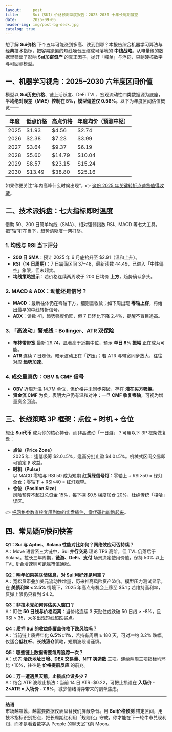 ```yaml
---
layout:     post
title:      Sui（SUI）价格预测深度报告：2025–2030 十年长周期展望
date:       2025-09-05
header-img: img/post-bg-desk.jpg
catalog: true
---
```


想了解 **Sui价格** 下个五年可能涨到多高、跌到到哪？本报告综合机器学习算法与经典技术指标，把容易跑偏的短线噪音压缩成可落地的 **中线战略**。从电量级的数据里筛出了影响 **Sui加密资产** 的真正因子，抛开「喊单」与浮词，只剩硬核数字与可回测模型。

## 一、机器学习视角：2025–2030 六年度区间价值

模型以 **Sui历史价格**、链上活跃度、DeFi TVL、宏观流动性四类数据源为底座，**平均绝对误差（MAE）控制在 5%，模型偏差仅 0.56%**。以下为年度区间估值概览——

| 年度 | 低点价格 | 高点价格 | 年度均价（预测中枢） |
|------|----------|----------|----------------------|
| 2025 | $1.93    | $4.56    | $2.74                |
| 2026 | $2.38    | $7.23    | $3.99                |
| 2027 | $3.64    | $9.37    | $6.19                |
| 2028 | $5.60    | $14.79   | $10.04               |
| 2029 | $8.57    | $23.15   | $15.24               |
| 2030 | $13.49   | $38.80   | $25.16               |

如果你更关注“年内高峰什么时候出现”，👉 [这份 2025 年关键转折点速览值得收藏](https://okxdog.com/)。

## 二、技术派拆盘：七大指标即时温度

借助 50、200 日简单均线（SMA）、相对强弱指数 RSI、MACD 等七大工具，把“轴”钉在当下，趋势清晰度一网打尽。

### 1. 均线与 RSI 当下评分  
- **200 日 SMA**：预计 2025 年 6 月底抬升至 $2.91（温和上升）。  
- **RSI（14 日周期）**：7 日震荡区间 37–48，最新读数 44.49，已进入「中性偏空」象限，但未超卖。  
- **均线策略提示**：若价格连续两周收于 200 日均价 **上方**，趋势确认多头。

### 2. MACD & ADX：动能还是信号？  
- **MACD**：最新柱体仍在零轴下方，细则呈收敛；如下周出现 **零轴上穿**，将给出最早的中线转折信号。  
- **ADX**：读数 41，趋势强度仍旺，但 7 日环比下降 2.4%，提醒不盲目追高。

### 3. 「高波动」警戒线：Bollinger、ATR 双保险  
- **布林带带宽** 最新 29.74，显著高于近期中位，预示 **单日 8% 振幅** 正在成为可能。  
- **ATR** 连续 7 日走低，暗示波动正在「挤压」；若 ATR 与带宽同步放大，往往对应 **趋势加速**。

### 4. 成交量真伪：OBV & CMF 信号  
- **OBV** 近周升温 14.7M 单位，但价格并未同步突破，存在 **潜在买方吸筹**。  
- **资金流 CMF** 为负，表明大户仍有温和对冲；一旦 **CMF 收复零轴**，可视为增量资金回流。

## 三、长线策略 3P 框架：点位 + 时机 + 仓位

想让 **Sui代币** 成为你的核心持仓，而非高波动「一日游」？可用以下 3P 框架做复盘：

- **点位（Price Zone）**  
  2025 年：逢低吸筹 $2.0±5%，逢高分批止盈 $4.0±5%。机械式区间交易即可锁定 β 收益。  
- **时机（Pulse）**  
  以 MACD 零轴与 RSI 50 成为短期 **红黄绿信号灯**：零轴上 + RSI>50 = 绿灯全仓；零轴下 + RSI<40 = 红灯观望。  
- **仓位（Position Size）**  
  风险预算不超过总资金 15%，每下探 $0.5 梯度加仓 20%，杜绝传统「梭哈」误区。

👉 [把网格参数直接套用到你的实盘插件，零代码也能跑起来](https://okxdog.com/)。

## 四、常见疑问快问快答

**Q1：Sui 与 Aptos、Solana 性能对比如何？网络效应可否持续？**  
A：Move 语言系三大链中，Sui **并行交易** 理论 TPS 高阶，但 TVL 仍落后于 Solana。拉长三年周期，**链游、DeFi、支付** 场景决定使用价值，保持 50% 以上 TVL 复合增速则可跑赢市值通胀。

**Q2：明年如果美联储降息，对 Sui 利好还是利空？**  
A：宽松货币叠加美元流动性增量，历来推高风险资产溢价。模型压力测试显示，在 **美债利率 < 2.5%** 情境下，2025 年高点有机会上移至 $5.1；若维持高利率，反弹上限仍只看到 $4.2。

**Q3：非技术党如何评估买入窗口？**  
A：盯住 **50 日线与价格距离**：当价格连续 3 天贴住或跌破 50 日线 ≥ -8%，且 RSI < 35，大多出现短线超跌买点。

**Q4：质押 Sui 的收益能覆盖价格下跌风险吗？**  
A：当前链上质押年化 **6.5%±1%**，若持有周期 ≥ 180 天，可对冲约 3.2% 跌幅。仅适合**低杠杆、长线滚仓**策略，短期波段请谨慎。

**Q5：哪些链上数据需要每周追踪一次？**  
A：优先 **活跃地址日增、DEX 交易量、NFT 铸造数** 三项。连续两周三项指标均环比 +10%，往往是 **价格提前反应** 的前兆。

**Q6：万一遭遇黑天鹅，止损点位设多少？**  
A：结合 ATR 波段止损法：当前 14 日 ATR=$0.22，可把止损设在 **入场价 - 2×ATR ≈ 入场价 - 7.9%**，减少情绪博弈带来的割单焦虑。

---

**结语**  
市场越喧嚣，越需要数据仪表盘替我们屏蔽杂音。用 **Sui价格预测** 锚定区间，用技术指标识别拐点，把长周期红利用「规则化」守成，你才能在下一轮牛市兑现利润，而不是看着数字从 People 的聊天室飞向 Moon。